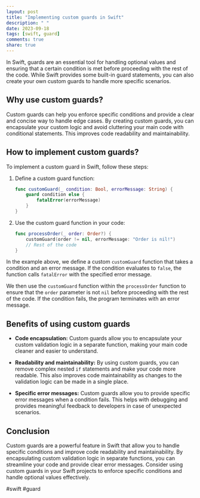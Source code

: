 ```yaml
---
layout: post
title: "Implementing custom guards in Swift"
description: " "
date: 2023-09-18
tags: [swift, guard]
comments: true
share: true
---
```


In Swift, guards are an essential tool for handling optional values and ensuring that a certain condition is met before proceeding with the rest of the code. While Swift provides some built-in guard statements, you can also create your own custom guards to handle more specific scenarios.

## Why use custom guards?

Custom guards can help you enforce specific conditions and provide a clear and concise way to handle edge cases. By creating custom guards, you can encapsulate your custom logic and avoid cluttering your main code with conditional statements. This improves code readability and maintainability.

## How to implement custom guards?

To implement a custom guard in Swift, follow these steps:

1. Define a custom guard function:
   ```swift
   func customGuard(_ condition: Bool, errorMessage: String) {
       guard condition else {
           fatalError(errorMessage)
       }
   }
   ```

2. Use the custom guard function in your code:
   ```swift
   func processOrder(_ order: Order?) {
       customGuard(order != nil, errorMessage: "Order is nil!")
       // Rest of the code
   }
   ```

In the example above, we define a custom `customGuard` function that takes a condition and an error message. If the condition evaluates to `false`, the function calls `fatalError` with the specified error message.

We then use the `customGuard` function within the `processOrder` function to ensure that the `order` parameter is not `nil` before proceeding with the rest of the code. If the condition fails, the program terminates with an error message.

## Benefits of using custom guards

- **Code encapsulation:** Custom guards allow you to encapsulate your custom validation logic in a separate function, making your main code cleaner and easier to understand.

- **Readability and maintainability:** By using custom guards, you can remove complex nested `if` statements and make your code more readable. This also improves code maintainability as changes to the validation logic can be made in a single place.

- **Specific error messages:** Custom guards allow you to provide specific error messages when a condition fails. This helps with debugging and provides meaningful feedback to developers in case of unexpected scenarios.

## Conclusion

Custom guards are a powerful feature in Swift that allow you to handle specific conditions and improve code readability and maintainability. By encapsulating custom validation logic in separate functions, you can streamline your code and provide clear error messages. Consider using custom guards in your Swift projects to enforce specific conditions and handle optional values effectively.

#swift #guard